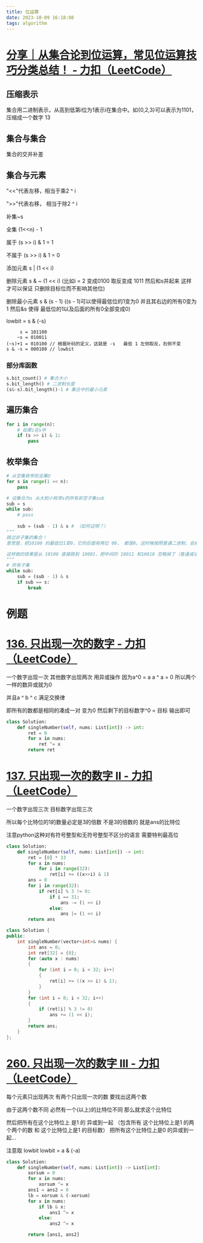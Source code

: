 ```yaml
---
title: 位运算
date: 2023-10-09 16:18:08
tags: algorithm
---
```


# [分享｜从集合论到位运算，常见位运算技巧分类总结！ - 力扣（LeetCode）](https://leetcode.cn/circle/discuss/CaOJ45/)

## 压缩表示

集合用二进制表示，从高到低第i位为1表示i在集合中。如{0,2,3}可以表示为1101，压缩成一个数字 13

## 集合与集合

集合的交并补差

## 集合与元素

"<<"代表左移，相当于乘2 ^ i

">>"代表右移， 相当于除2 ^ i

补集~s

全集 (1<<n) - 1

属于  (s >> i) & 1 = 1

不属于 (s >> i) & 1 = 0

添加元素 s | (1 << i)

删除元素 s & ~ (1 << i)  (比如i = 2 变成0100 取反变成 1011 然后和s并起来  这样才可以保证 只删除目标位而不影响其他位)

删除最小元素 s & (s - 1) ((s - 1)可以使得最低位的1变为0 并且其右边的所有0变为1  然后&s 使得 最低位的1以及后面的所有0全部变成0)

lowbit  = s & (-s)  

```
     s = 101100
    ~s = 010011
(~s)+1 = 010100 // 根据补码的定义，这就是 -s   最低 1 左侧取反，右侧不变
s & -s = 000100 // lowbit
```



### 部分库函数

```py
s.bit_count() # 集合大小
s.bit_length() # 二进制长度
(s&-s).bit_length()-1 # 集合中的最小元素
```

## 遍历集合

```py
for i in range(n):
    # 如果i在s中
    if (s >> i) & 1:
        pass
```

## 枚举集合

```py
# 从空集枚举到全集U
for s in range(1 << n):
    pass

# 设集合为s 从大到小枚举s的所有非空子集sub
sub = s
while sub:
    # pass
    
    sub = (sub - 1) & s # （如何证明？）
"""
跳过非子集的集合！
意思是，把10100 的最低位1变0，它的后面有两位 00， 都是0。这时候按照普通二进制，会把这两个 00 都变成 11，如果按照压缩版，就只把原来集合里有的 1 变成 1 （因为求的是子集），其余的还是 0，原有的集合是 10101，最后两位是 01，所以只保留 01。综合起来就是 10100 先变 10000，然后保留 01，变成 10001。

这样做的效果是从 10100 直接跳到 10001，把中间的 10011 和10010 忽略掉了（普通减法顺序是 10100 - 10011 - 10010 - 10001），因为10011 和 10010不是有效的子集。
"""
# 所有子集
while sub:
    sub = (sub - 1) & s
    if sub == s:
        break
```



# 例题

# [136. 只出现一次的数字 - 力扣（LeetCode）](https://leetcode.cn/problems/single-number/)

一个数字出现一次 其他数字出现两次   用异或操作 因为a^0 = a a ^ a = 0 所以两个一样的数异或就为0 

并且a ^ b ^ c 满足交换律  

即所有的数都是相同的凑成一对 变为0   然后剩下的目标数字^0 = 目标  输出即可

```py
class Solution:
    def singleNumber(self, nums: List[int]) -> int:
        ret = 0
        for x in nums:
            ret ^= x
        return ret
```

# [137. 只出现一次的数字 II - 力扣（LeetCode）](https://leetcode.cn/problems/single-number-ii/description/)

一个数字出现三次  目标数字出现三次

所以每个比特位的1的数量必定是3的倍数  不是3的倍数的 就是ans的比特位 

注意python这种对有符号整型和无符号整型不区分的语言 需要特判最高位



```py
class Solution:
    def singleNumber(self, nums: List[int]) -> int:
        ret = [0] * 33
        for x in nums:
            for i in range(32):
                ret[i] += ((x>>i) & 1)
        ans = 0
        for i in range(32):
            if ret[i] % 3 != 0:
                if i == 31:
                    ans -= (1 << i)
                else:
                    ans |= (1 << i)
        return ans
```

```cpp
class Solution {
public:
    int singleNumber(vector<int>& nums) {
        int ans = 0;
        int ret[32] = {0};
        for (auto x : nums)
        {
            for (int i = 0; i < 32; i++)
            {
                ret[i] += ((x >> i) & 1);
            }
        }
        for (int i = 0; i < 32; i++)
        {
            if (ret[i] % 3 != 0)
                ans += (1 << i);
        }
        return ans;
    }
};
```

# [260. 只出现一次的数字 III - 力扣（LeetCode）](https://leetcode.cn/problems/single-number-iii/description/)

每个元素只出现两次  有两个只出现一次的数 要找出这两个数 

由于这两个数不同  必然有一个(以上)的比特位不同  那么就求这个比特位 

然后把所有在这个比特位上 是1 的 异或到一起 （包含所有 这个比特位上是1 的两个两个的数  和 这个比特位上是1 的目标数）  把所有这个比特位上是0 的异或到一起...

注意取  lowbit   lowbit =  a & (-a)

```py
class Solution:
    def singleNumber(self, nums: List[int]) -> List[int]:
        xorsum = 0
        for x in nums:
            xorsum ^= x
        ans1 = ans2 = 0
        lb = xorsum & (-xorsum)
        for x in nums:
            if lb & x:
                ans1 ^= x
            else:
                ans2 ^= x

        return [ans1, ans2]
```

